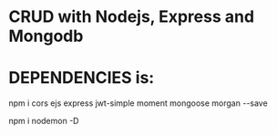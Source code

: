# CRUD with Nodejs, Express and Mongodb
# DEPENDENCIES is:

npm i cors ejs express jwt-simple moment mongoose morgan --save

npm i nodemon -D

